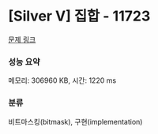 # [Silver V] 집합 - 11723 

[문제 링크](https://www.acmicpc.net/problem/11723) 

### 성능 요약

메모리: 306960 KB, 시간: 1220 ms

### 분류

비트마스킹(bitmask), 구현(implementation)

